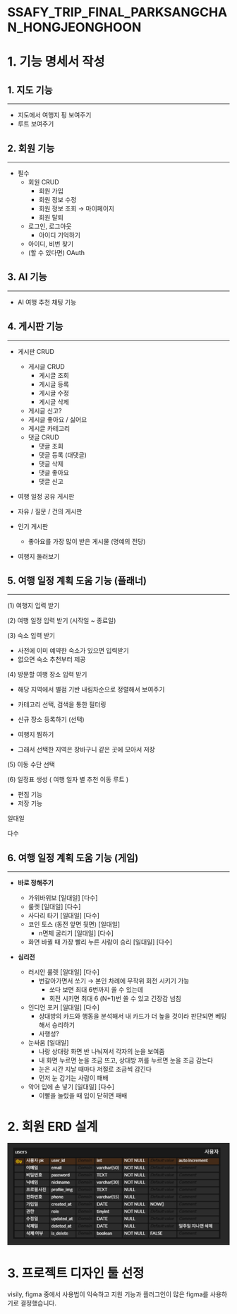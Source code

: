 # SSAFY_TRIP_FINAL_PARKSANGCHAN_HONGJEONGHOON

# 1. 기능 명세서 작성

## 1. 지도 기능

---

- 지도에서 여행지 핑 보여주기
- 루트 보여주기

## 2. 회원 기능

---

- 필수
    - 회원 CRUD
        - 회원 가입
        - 회원 정보 수정
        - 회원 정보 조회 → 마이페이지
        - 회원 탈퇴
    - 로그인, 로그아웃
        - 아이디 기억하기
    - 아이디, 비번 찾기
    - (할 수 있다면) OAuth

## 3. AI 기능

---

- AI 여행 추천 채팅 기능

## 4. 게시판 기능

---

- 게시판 CRUD
    - 게시글 CRUD
        - 게시글 조회
        - 게시글 등록
        - 게시글 수정
        - 게시글 삭제
    - 게시글 신고?
    - 게시글 좋아요 / 싫어요
    - 게시글 카테고리
    - 댓글 CRUD
        - 댓글 조회
        - 댓글 등록 (대댓글)
        - 댓글 삭제
        - 댓글 좋아요
        - 댓글 신고
- 여행 일정 공유 게시판
- 자유 / 질문 / 건의 게시판
- 인기 게시판
    - 좋아요를 가장 많이 받은 게시물 (명예의 전당)

- 여행지 둘러보기

## 5. 여행 일정 계획 도움 기능 (플래너)

---

(1) 여행지 입력 받기

(2) 여행 일정 입력 받기 (시작일 ~ 종료일) 

(3) 숙소 입력 받기

- 사전에 이미 예약한 숙소가 있으면 입력받기
- 없으면 숙소 추천부터 제공

(4) 방문할 여행 장소 입력 받기

- 해당 지역에서 별점 기반 내림차순으로 정렬해서 보여주기
- 카테고리 선택, 검색을 통한 필터링

- 신규 장소 등록하기 (선택)
- 여행지 찜하기

- 그래서 선택한 지역은 장바구니 같은 곳에 모아서 저장

(5) 이동 수단 선택

(6) 일정표 생성 ( 여행 일자 별 추천 이동 루트 )

- 편집 기능
- 저장 기능

일대일

다수

## 6. 여행 일정 계획 도움 기능 (게임)

---

- **바로 정해주기**
    - 가위바위보  [일대일] [다수]
    - 룰렛  [일대일] [다수]
    - 사다리 타기   [일대일] [다수]
    - 코인 토스 (동전 앞면 뒷면)  [일대일]
        - n면체 굴리기   [일대일] [다수]
    - 화면 바뀔 때 가장 빨리 누른 사람이 승리  [일대일] [다수]
    
- **심리전**
    - 러시안 룰렛  [일대일] [다수]
        - 번갈아가면서 쏘기 → 본인 차례에 무작위 회전 시키기 가능
            - 쏘다 보면 최대 6번까지 쏠 수 있는데
            - 회전 시키면 최대 6 (N+1)번 쏠 수 있고 긴장감 넘침
    - 인디언 포커  [일대일] [다수]
        - 상대방의 카드와 행동을 분석해서 내 카드가 더 높을 것이라 판단되면 베팅해서 승리하기
        - 사행성?
    - 눈싸움  [일대일]
        - 나랑 상대랑 화면 반 나눠져서 각자의 눈을 보여줌
        - 내 화면 누르면 눈을 조금 뜨고, 상대방 꺼를 누르면 눈을 조금 감는다
        - 눈은 시간 지날 때마다 저절로 조금씩 감긴다
        - 먼저 눈 감기는 사람이 패배
    - 악어 입에 손 넣기  [일대일] [다수]
        - 이빨을 눌렀을 때 입이 닫히면 패배

# 2. 회원 ERD 설계

![userERD.png](./img/userERD.png)

# 3. 프로젝트 디자인 툴 선정

visily, figma 중에서 사용법이 익숙하고 지원 기능과 플러그인이 많은 figma를 사용하기로 결정했습니다.
